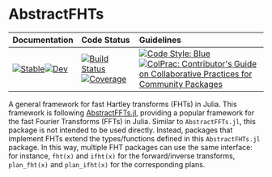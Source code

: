 # AbstractFHTs
| Documentation | Code Status | Guidelines |
| :------- | :------ | :------ |
| [![Stable](https://img.shields.io/badge/docs-stable-blue.svg)](https://EHTJulia.github.io/AbstractFHTs.jl/stable/)[![Dev](https://img.shields.io/badge/docs-dev-blue.svg)](https://EHTJulia.github.io/AbstractFHTs.jl/dev/) | [![Build Status](https://github.com/EHTJulia/AbstractFHTs.jl/actions/workflows/CI.yml/badge.svg?branch=main)](https://github.com/EHTJulia/AbstractFHTs.jl/actions/workflows/CI.yml?query=branch%3Amain)[![Coverage](https://codecov.io/gh/EHTJulia/AbstractFHTs.jl/branch/main/graph/badge.svg)](https://codecov.io/gh/EHTJulia/AbstractFHTs.jl) | [![Code Style: Blue](https://img.shields.io/badge/code%20style-blue-4495d1.svg)](https://github.com/invenia/BlueStyle)[![ColPrac: Contributor's Guide on Collaborative Practices for Community Packages](https://img.shields.io/badge/ColPrac-Contributor's%20Guide-blueviolet)](https://github.com/SciML/ColPrac) |


A general framework for fast Hartley transforms (FHTs) in Julia. This framework is following [AbstractFFTs.jl](https://github.com/JuliaMath/AbstractFFTs.jl), providing a popular framework for the fast Fourier Transforms (FFTs) in Julia. Similar to `AbstractFFTs.jl`, this package is not intended to be used directly. Instead, packages that implement FHTs extend the types/functions defined in this `AbstractFHTs.jl` package. In this way, multiple FHT packages can use the same interface: for instance, `fht(x)` and `ifht(x)` for the forward/inverse transforms, `plan_fht(x)` and `plan_ifht(x)` for the corresponding plans. 